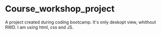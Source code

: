 # Course_workshop_project
A project created during coding bootcamp.
It's only deskopt view, whithout RWD.
I am using html, css and JS. 





